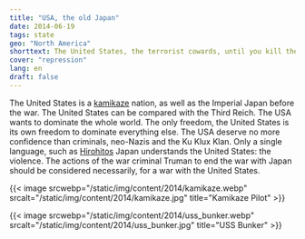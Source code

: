```yaml
---
title: "USA, the old Japan"
date: 2014-06-19
tags: state
geo: "North America"
shorttext: The United States, the terrorist cowards, until you kill the Indians, then the world came. The US is the evil Japanese. The Third Reich will be continued ...
cover: "repression"
lang: en
draft: false
---
```


The United States is a [kamikaze](https://www.univie.ac.at/rel_jap/kami/Kamikaze "Kamikaze")  nation, as well as the Imperial Japan before the war. The United States can be compared with the Third Reich. The USA wants to dominate the whole world. The only freedom, the United States is its own freedom to dominate everything else. The USA deserve no more confidence than criminals, neo-Nazis and the Ku Klux Klan. Only a single language, such as [Hirohitos](https://www.britannica.com/biography/Hirohito "Hirohito - EMPEROR OF JAPAN") Japan understands the United States: the violence. The actions of the war criminal Truman to end the war with Japan should be considered necessarily, for a war with the United States.

{{< image srcwebp="/static/img/content/2014/kamikaze.webp" srcalt="/static/img/content/2014/kamikaze.jpg" title="Kamikaze Pilot" >}}

{{< image srcwebp="/static/img/content/2014/uss_bunker.webp" srcalt="/static/img/content/2014/uss_bunker.jpg" title="USS Bunker" >}}
